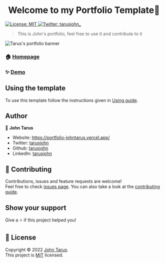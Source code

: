 <h1 align="center">Welcome to my Portfolio Template👋</h1>
<p>
  <a href="https://github.com/johntarus/portfolio-site/blob/main/LICENSE" target="_blank">
    <img alt="License: MIT" src="https://img.shields.io/badge/License-MIT-yellow.svg" />
  </a>
  <a href="https://twitter.com/tarusjohn_" target="_blank">
    <img alt="Twitter: tarusjohn_" src="https://img.shields.io/twitter/follow/tarusjohn_.svg?style=social" />
  </a>
</p>

> This is John's portfolio, feel free to use it and contribute to it

![Tarus's portfolio banner](https://user-images.githubusercontent.com/47330228/182462275-ce58f3e3-bffe-4a3c-88e0-e172dd8e1821.jpg)

### 🏠 [Homepage](https://portfolio-johntarus.vercel.app/)

### ✨ [Demo](https://portfolio-johntarus.vercel.app/)

## Using the template

To use this template follow the instructions given in [Using guide](https://github.com/johntarus/portfolio-site/blob/main/USING.md).

## Author

👤 **John Tarus**

-   Website: https://portfolio-johntarus.vercel.app/
-   Twitter: [tarusjohn](https://twitter.com/tarusjohn_)
-   Github: [tarusjohn](https://github.com/johntarus)
-   LinkedIn: [tarusjohn](https://www.linkedin.com/in/john-tarus-3a170a19a/)

## 🤝 Contributing

Contributions, issues and feature requests are welcome!<br />Feel free to check [issues page](https://github.com/johntarus/portfolio-site/issues). You can also take a look at the [contributing guide](https://github.com/johntarus/portfolio-site/blob/main/CONTRIBUTING.md).

## Show your support

Give a ⭐️ if this project helped you!

## 📝 License

Copyright © 2022 [John Tarus](https://github.com/johntarus).<br />
This project is [MIT](https://github.com/johntarus/portfolio-site/blob/main/LICENSE) licensed.
